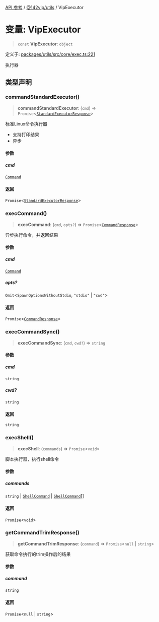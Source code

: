 [API 参考](../wiki/Home) / [@142vip/utils](../wiki/@142vip.utils) / VipExecutor

# 变量: VipExecutor

> `const` **VipExecutor**: `object`

定义于: [packages/utils/src/core/exec.ts:221](https://github.com/142vip/core-x/blob/567cadf3a9f5104aada595325cfb94d08a88f92f/packages/utils/src/core/exec.ts#L221)

执行器

## 类型声明

### commandStandardExecutor()

> **commandStandardExecutor**: (`cmd`) => `Promise`\<[`StandardExecutorResponse`](../wiki/@142vip.utils.%E6%8E%A5%E5%8F%A3.StandardExecutorResponse)\>

标准Linux命令执行器
- 支持打印结果
- 异步

#### 参数

##### cmd

[`Command`](../wiki/@142vip.utils.%E7%B1%BB%E5%9E%8B%E5%88%AB%E5%90%8D.Command)

#### 返回

`Promise`\<[`StandardExecutorResponse`](../wiki/@142vip.utils.%E6%8E%A5%E5%8F%A3.StandardExecutorResponse)\>

### execCommand()

> **execCommand**: (`cmd`, `opts?`) => `Promise`\<[`CommandResponse`](../wiki/@142vip.utils.%E6%8E%A5%E5%8F%A3.CommandResponse)\>

异步执行命令，并返回结果

#### 参数

##### cmd

[`Command`](../wiki/@142vip.utils.%E7%B1%BB%E5%9E%8B%E5%88%AB%E5%90%8D.Command)

##### opts?

`Omit`\<`SpawnOptionsWithoutStdio`, `"stdio"` \| `"cwd"`\>

#### 返回

`Promise`\<[`CommandResponse`](../wiki/@142vip.utils.%E6%8E%A5%E5%8F%A3.CommandResponse)\>

### execCommandSync()

> **execCommandSync**: (`cmd`, `cwd?`) => `string`

#### 参数

##### cmd

`string`

##### cwd?

`string`

#### 返回

`string`

### execShell()

> **execShell**: (`commands`) => `Promise`\<`void`\>

脚本执行器，执行shell命令

#### 参数

##### commands

`string` | [`ShellCommand`](../wiki/@142vip.utils.%E6%8E%A5%E5%8F%A3.ShellCommand) | [`ShellCommand`](../wiki/@142vip.utils.%E6%8E%A5%E5%8F%A3.ShellCommand)[]

#### 返回

`Promise`\<`void`\>

### getCommandTrimResponse()

> **getCommandTrimResponse**: (`command`) => `Promise`\<`null` \| `string`\>

获取命令执行的trim操作后的结果

#### 参数

##### command

`string`

#### 返回

`Promise`\<`null` \| `string`\>
